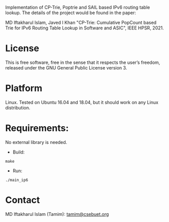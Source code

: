 Implementation of CP-Trie, Poptrie and SAIL based IPv6 routing table lookup. The details of the project would be found in the paper:

MD Iftakharul Islam, Javed I Khan "CP-Trie: Cumulative PopCount based Trie for IPv6 Routing Table Lookup in Software and ASIC", IEEE HPSR, 2021.

License
==========
This is free software, free in the sense that it respects the user’s freedom, released under the GNU General Public License version 3. 

Platform
==========
Linux. Tested on Ubuntu 16.04 and 18.04, but it should work on any Linux distribution.

Requirements:
============= 
No external library is needed.

* Build:

`make`

* Run:

`./main_ip6`

Contact
==========
MD Iftakharul Islam (Tamim): tamim@csebuet.org
